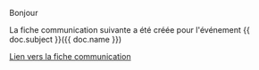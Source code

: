<p>Bonjour</p>

<p><p>La fiche communication suivante a été créée pour l'événement {{ doc.subject }}({{ doc.name }})<p></p>

<p><a href="https://tropisme.dokos.cloud/app/fiche-communication?evenement={{ doc.name }}">Lien vers la fiche communication</a></p>
